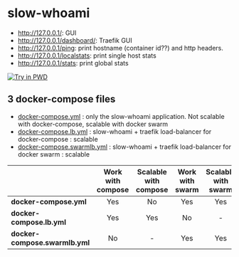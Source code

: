 # slow-whoami

- http://127.0.0.1/: GUI
- http://127.0.0.1/dashboard/: Traefik GUI
- http://127.0.0.1/ping: print hostname (container id??) and http headers.
- http://127.0.0.1/localstats: print single host stats
- http://127.0.0.1/stats: print global stats

[![Try in PWD](https://github.com/play-with-docker/stacks/raw/cff22438cb4195ace27f9b15784bbb497047afa7/assets/images/button.png)](http://play-with-docker.com/?stack=https://raw.githubusercontent.com/tcoupin/slow-whoami/master/docker-compose.yml)

## 3 docker-compose files

- [docker-compose.yml](docker-compose.yml) : only the slow-whoami application. Not scalable with docker-compose, scalable with docker swarm
- [docker-compose.lb.yml](docker-compose.lb.yml) : slow-whoami + traefik load-balancer for docker-compose : scalable
- [docker-compose.swarmlb.yml](docker-compose.swarmlb.yml) : slow-whoami + traefik load-balancer for docker swarm : scalable


| | Work with compose | Scalable with compose | Work with swarm | Scalable with swarm |
| --- | :---: | :---: | :---: | :---: |
| **docker-compose.yml** | Yes | No | Yes | Yes |
| **docker-compose.lb.yml** | Yes | Yes | No | - |
| **docker-compose.swarmlb.yml** | No | - | Yes | Yes |
